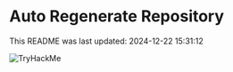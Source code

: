 # Auto Regenerate Repository

This README was last updated: 2024-12-22 15:31:12

 ![TryHackMe](https://tryhackme.com/badge/533634)